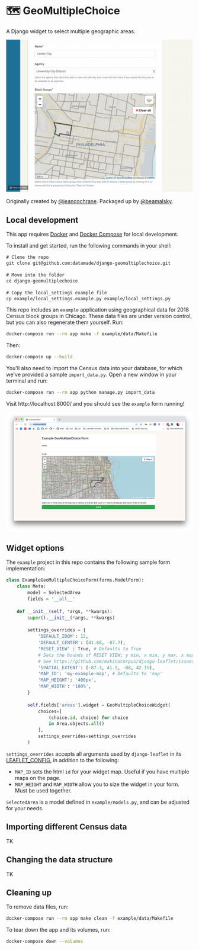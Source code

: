 # 🗺 GeoMultipleChoice

A Django widget to select multiple geographic areas.

![GeoMultipleChoice demo](images/just-spaces.gif)

Originally created by [@jeancochrane](https://github.com/jeancochrane). Packaged up by [@beamalsky](https://github.com/beamalsky).

## Local development

This app requires [Docker](https://docs.docker.com/get-docker/) and [Docker Compose](https://docs.docker.com/compose/install/) for local development.

To install and get started, run the following commands in your shell:

```
# Clone the repo
git clone git@github.com:datamade/django-geomultiplechoice.git

# Move into the folder
cd django-geomultiplechoice

# Copy the local_settings example file
cp example/local_settings.example.py example/local_settings.py
```

This repo includes an `example` application using geographical data for 2018 Census block groups in Chicago. These data files are under version control, but you can also regenerate them yourself. Run:

```bash
docker-compose run --rm app make -f example/data/Makefile
```

Then:

```bash
docker-compose up --build
```

You'll also need to import the Census data into your database, for which we've provided a sample `import_data.py`. Open a new window in your terminal and run:

```bash
docker-compose run --rm app python manage.py import_data
```

Visit http://localhost:8000/ and you should see the `example` form running!

![GeoMultipleChoiceWidget example](images/geomultiplechoicewidget.png)

## Widget options

The `example` project in this repo contains the following sample form implementation:

```python
class ExampleGeoMultipleChoiceForm(forms.ModelForm):
    class Meta:
        model = SelectedArea
        fields = '__all__'

    def __init__(self, *args, **kwargs):
        super().__init__(*args, **kwargs)

        settings_overrides = {
            'DEFAULT_ZOOM': 12,
            'DEFAULT_CENTER': (41.88, -87.7),
            'RESET_VIEW' : True, # Defaults to True
            # Sets the bounds of RESET VIEW; y min, x min, y max, x max
            # See https://github.com/makinacorpus/django-leaflet/issues/192
            'SPATIAL_EXTENT': (-87.3, 41.5, -88, 42.15),
            'MAP_ID': 'my-example-map', # Defaults to 'map'
            'MAP_HEIGHT': '400px',
            'MAP_WIDTH': '100%',
        }

        self.fields['areas'].widget = GeoMultipleChoiceWidget(
            choices=[
                (choice.id, choice) for choice
                in Area.objects.all()
            ],
            settings_overrides=settings_overrides
        )
```

`settings_overrides` accepts all arguments used by `django-leaflet` in its [LEAFLET_CONFIG](https://django-leaflet.readthedocs.io/en/latest/templates.html#configuration), in addition to the following:

- `MAP_ID` sets the html `id` for your widget map. Useful if you have multiple maps on the page.
- `MAP_HEIGHT` and `MAP_WIDTH` allow you to size the widget in your form. Must be used together.

`SelectedArea` is a model defined in `example/models.py`, and can be adjusted for your needs.

## Importing different Census data

TK

## Changing the data structure

TK

## Cleaning up

To remove data files, run:

```bash
docker-compose run --rm app make clean -f example/data/Makefile
```

To tear down the app and its volumes, run:

```bash
docker-compose down --volumes
```
